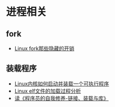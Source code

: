 # 进程相关

## fork

- [Linux fork那些隐藏的开销](https://mp.weixin.qq.com/s/WzIZbqgahFakPozdeLGRtg)

## 装载程序

- [Linux内核如何启动并装载一个可执行程序](https://www.jianshu.com/p/dee889469bdd)
- [Linux elf文件的加载过程分析](https://blog.csdn.net/liuhangtiant/article/details/99065491?depth_1-utm_source=distribute.pc_relevant.none-task-blog-BlogCommendFromBaidu-1&utm_source=distribute.pc_relevant.none-task-blog-BlogCommendFromBaidu-1)
- [读《程序员的自我修养-链接、装载与库》](https://www.jianshu.com/p/3795dc97dc61)